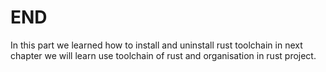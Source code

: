 # END

In this part we learned how to install and uninstall rust toolchain
in next chapter we will learn use toolchain of rust and organisation
in rust project.  